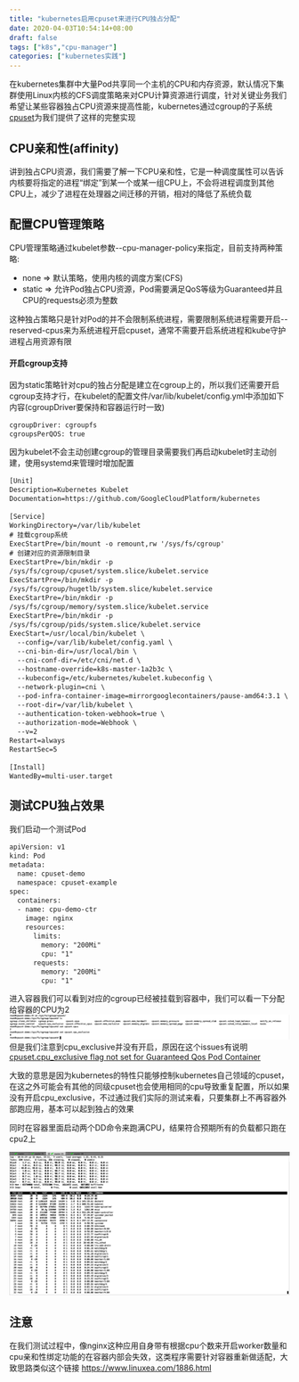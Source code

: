 ```yaml
---
title: "kubernetes启用cpuset来进行CPU独占分配"
date: 2020-04-03T10:54:14+08:00
draft: false
tags: ["k8s","cpu-manager"]
categories: ["kubernetes实践"]
---
```

在kubernetes集群中大量Pod共享同一个主机的CPU和内存资源，默认情况下集群使用Linux内核的CFS调度策略来对CPU计算资源进行调度，针对关键业务我们希望让某些容器独占CPU资源来提高性能，kubernetes通过cgroup的子系统[cpuset](https://www.kernel.org/doc/Documentation/cgroup-v1/cpusets.txt)为我们提供了这样的完整实现

## CPU亲和性(affinity)
讲到独占CPU资源，我们需要了解一下CPU亲和性，它是一种调度属性可以告诉内核要将指定的进程“绑定”到某一个或某一组CPU上，不会将进程调度到其他CPU上，减少了进程在处理器之间迁移的开销，相对的降低了系统负载


## 配置CPU管理策略
CPU管理策略通过kubelet参数--cpu-manager-policy来指定，目前支持两种策略:

- none => 默认策略，使用内核的调度方案(CFS)
- static => 允许Pod独占CPU资源，Pod需要满足QoS等级为Guaranteed并且CPU的requests必须为整数

这种独占策略只是针对Pod的并不会限制系统进程，需要限制系统进程需要开启--reserved-cpus来为系统进程开启cpuset，通常不需要开启系统进程和kube守护进程占用资源有限

#### 开启cgroup支持
因为static策略针对cpu的独占分配是建立在cgroup上的，所以我们还需要开启cgroup支持才行，在kubelet的配置文件/var/lib/kubelet/config.yml中添加如下内容(cgroupDriver要保持和容器运行时一致)
```code
cgroupDriver: cgroupfs
cgroupsPerQOS: true
```

因为kubelet不会主动创建cgroup的管理目录需要我们再启动kubelet时主动创建，使用systemd来管理时增加配置
```code
[Unit]
Description=Kubernetes Kubelet
Documentation=https://github.com/GoogleCloudPlatform/kubernetes

[Service]
WorkingDirectory=/var/lib/kubelet
# 挂载cgroup系统
ExecStartPre=/bin/mount -o remount,rw '/sys/fs/cgroup'
# 创建对应的资源限制目录
ExecStartPre=/bin/mkdir -p /sys/fs/cgroup/cpuset/system.slice/kubelet.service
ExecStartPre=/bin/mkdir -p /sys/fs/cgroup/hugetlb/system.slice/kubelet.service
ExecStartPre=/bin/mkdir -p /sys/fs/cgroup/memory/system.slice/kubelet.service
ExecStartPre=/bin/mkdir -p /sys/fs/cgroup/pids/system.slice/kubelet.service
ExecStart=/usr/local/bin/kubelet \
  --config=/var/lib/kubelet/config.yaml \
  --cni-bin-dir=/usr/local/bin \
  --cni-conf-dir=/etc/cni/net.d \
  --hostname-override=k8s-master-1a2b3c \
  --kubeconfig=/etc/kubernetes/kubelet.kubeconfig \
  --network-plugin=cni \
  --pod-infra-container-image=mirrorgooglecontainers/pause-amd64:3.1 \
  --root-dir=/var/lib/kubelet \
  --authentication-token-webhook=true \
  --authorization-mode=Webhook \
  --v=2
Restart=always
RestartSec=5

[Install]
WantedBy=multi-user.target
```

## 测试CPU独占效果
我们启动一个测试Pod
```code
apiVersion: v1
kind: Pod
metadata:
  name: cpuset-demo
  namespace: cpuset-example
spec:
  containers:
  - name: cpu-demo-ctr
    image: nginx
    resources:
      limits:
        memory: "200Mi"
        cpu: "1"
      requests:
        memory: "200Mi"
        cpu: "1"
```
进入容器我们可以看到对应的cgroup已经被挂载到容器中，我们可以看一下分配给容器的CPU为2
![](https://raw.githubusercontent.com/feifeigood/blog-images/master/img/20200404100842.png)
但是我们注意到cpu_exclusive并没有开启，原因在这个issues有说明 [cpuset.cpu_exclusive flag not set for Guaranteed Qos Pod Container](https://github.com/kubernetes/kubernetes/issues/87249#issuecomment-575042835) 

大致的意思是因为kubernetes的特性只能够控制kubernetes自己领域的cpuset，在这之外可能会有其他的同级cpuset也会使用相同的cpu导致重复配置，所以如果没有开启cpu_exclusive，不过通过我们实际的测试来看，只要集群上不再容器外部跑应用，基本可以起到独占的效果


同时在容器里面启动两个DD命令来跑满CPU，结果符合预期所有的负载都只跑在cpu2上

![](https://raw.githubusercontent.com/feifeigood/blog-images/master/img/20200404103027.png)

## 注意
在我们测试过程中，像nginx这种应用自身带有根据cpu个数来开启worker数量和cpu亲和性绑定功能的在容器内部会失效，这类程序需要针对容器重新做适配，大致思路类似这个链接 https://www.linuxea.com/1886.html